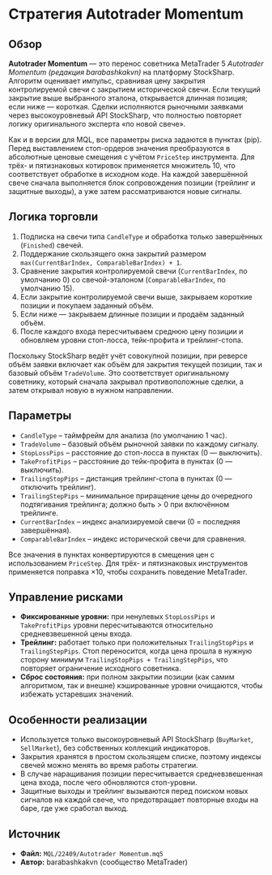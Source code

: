 # Стратегия Autotrader Momentum

## Обзор
**Autotrader Momentum** — это перенос советника MetaTrader 5 *Autotrader Momentum (редакция barabashkakvn)* на платформу StockSharp. Алгоритм оценивает импульс, сравнивая цену закрытия контролируемой свечи с закрытием исторической свечи. Если текущий закрытие выше выбранного эталона, открывается длинная позиция; если ниже — короткая. Сделки исполняются рыночными заявками через высокоуровневый API StockSharp, что полностью повторяет логику оригинального эксперта «по новой свече».

Как и в версии для MQL, все параметры риска задаются в пунктах (pip). Перед выставлением стоп-ордеров значения преобразуются в абсолютные ценовые смещения с учётом `PriceStep` инструмента. Для трёх- и пятизнаковых котировок применяется множитель 10, что соответствует обработке в исходном коде. На каждой завершённой свече сначала выполняется блок сопровождения позиции (трейлинг и защитные выходы), а уже затем рассматриваются новые сигналы.

## Логика торговли
1. Подписка на свечи типа `CandleType` и обработка только завершённых (`Finished`) свечей.
2. Поддержание скользящего окна закрытий размером `max(CurrentBarIndex, ComparableBarIndex) + 1`.
3. Сравнение закрытия контролируемой свечи (`CurrentBarIndex`, по умолчанию 0) со свечой-эталоном (`ComparableBarIndex`, по умолчанию 15).
4. Если закрытие контролируемой свечи выше, закрываем короткие позиции и покупаем заданный объём.
5. Если ниже — закрываем длинные позиции и продаём заданный объём.
6. После каждого входа пересчитываем среднюю цену позиции и обновляем уровни стоп-лосса, тейк-профита и трейлинг-стопа.

Поскольку StockSharp ведёт учёт совокупной позиции, при реверсе объём заявки включает как объём для закрытия текущей позиции, так и базовый объём `TradeVolume`. Это соответствует оригинальному советнику, который сначала закрывал противоположные сделки, а затем открывал новую в нужном направлении.

## Параметры
- `CandleType` – таймфрейм для анализа (по умолчанию 1 час).
- `TradeVolume` – базовый объём рыночной заявки по каждому сигналу.
- `StopLossPips` – расстояние до стоп-лосса в пунктах (0 — выключить).
- `TakeProfitPips` – расстояние до тейк-профита в пунктах (0 — выключить).
- `TrailingStopPips` – дистанция трейлинг-стопа в пунктах (0 — отключить трейлинг).
- `TrailingStepPips` – минимальное приращение цены до очередного подтягивания трейлинга; должно быть > 0 при включённом трейлинге.
- `CurrentBarIndex` – индекс анализируемой свечи (0 = последняя завершённая).
- `ComparableBarIndex` – индекс исторической свечи для сравнения.

Все значения в пунктах конвертируются в смещения цен с использованием `PriceStep`. Для трёх- и пятизнаковых инструментов применяется поправка ×10, чтобы сохранить поведение MetaTrader.

## Управление рисками
- **Фиксированные уровни:** при ненулевых `StopLossPips` и `TakeProfitPips` уровни пересчитываются относительно средневзвешенной цены входа.
- **Трейлинг:** работает только при положительных `TrailingStopPips` и `TrailingStepPips`. Стоп переносится, когда цена прошла в нужную сторону минимум `TrailingStopPips + TrailingStepPips`, что повторяет ограничение исходного советника.
- **Сброс состояния:** при полном закрытии позиции (как самим алгоритмом, так и внешне) кэшированные уровни очищаются, чтобы избежать устаревших значений.

## Особенности реализации
- Используется только высокоуровневый API StockSharp (`BuyMarket`, `SellMarket`), без собственных коллекций индикаторов.
- Закрытия хранятся в простом скользящем списке, поэтому индексы свечей можно менять во время работы стратегии.
- В случае наращивания позиции пересчитывается средневзвешенная цена входа, после чего обновляются стоп-уровни.
- Защитные выходы и трейлинг вызываются перед поиском новых сигналов на каждой свече, что предотвращает повторные входы на баре, где уже сработал выход.

## Источник
- **Файл:** `MQL/22409/Autotrader Momentum.mq5`
- **Автор:** barabashkakvn (сообщество MetaTrader)
